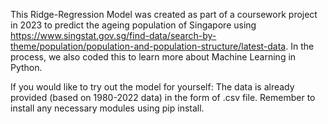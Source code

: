 This Ridge-Regression Model was created as part of a coursework project in 2023 to predict the ageing population of Singapore using https://www.singstat.gov.sg/find-data/search-by-theme/population/population-and-population-structure/latest-data.
In the process, we also coded this to learn more about Machine Learning in Python.

If you would like to try out the model for yourself:
The data is already provided (based on 1980-2022 data) in the form of .csv file.
Remember to install any necessary modules using pip install.
